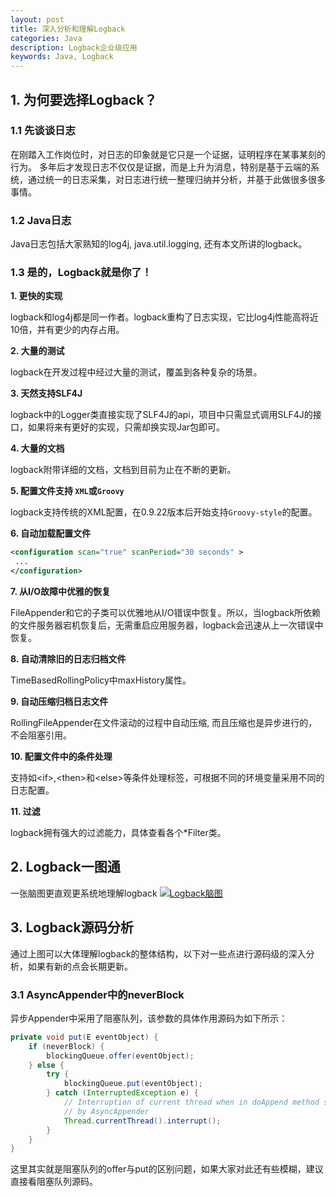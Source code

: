 ```yaml
---
layout: post
title: 深入分析和理解Logback
categories: Java
description: Logback企业级应用
keywords: Java, Logback
---
```


## 1. 为何要选择Logback？

### 1.1 先谈谈日志

   在刚踏入工作岗位时，对日志的印象就是它只是一个证据，证明程序在某事某刻的行为。
   多年后才发现日志不仅仅是证据，而是上升为消息，特别是基于云端的系统，通过统一的日志采集，对日志进行统一整理归纳并分析，并基于此做很多很多事情。

### 1.2 Java日志
   Java日志包括大家熟知的log4j, java.util.logging, 还有本文所讲的logback。

### 1.3 是的，Logback就是你了！

**1. 更快的实现**

   logback和log4j都是同一作者。logback重构了日志实现，它比log4j性能高将近10倍，并有更少的内存占用。

**2. 大量的测试**

   logback在开发过程中经过大量的测试，覆盖到各种复杂的场景。

**3. 天然支持SLF4J**

   logback中的Logger类直接实现了SLF4J的api，项目中只需显式调用SLF4J的接口，如果将来有更好的实现，只需却换实现Jar包即可。

**4. 大量的文档**

   logback附带详细的文档，文档到目前为止在不断的更新。

**5. 配置文件支持 ``XML``或``Groovy``**

   logback支持传统的XML配置，在0.9.22版本后开始支持``Groovy-style``的配置。

**6. 自动加载配置文件**

```xml
<configuration scan="true" scanPeriod="30 seconds" > 
 ...
</configuration> 
```

**7. 从I/O故障中优雅的恢复**

   FileAppender和它的子类可以优雅地从I/O错误中恢复。所以，当logback所依赖的文件服务器宕机恢复后，无需重启应用服务器，logback会迅速从上一次错误中恢复。

**8. 自动清除旧的日志归档文件**

   TimeBasedRollingPolicy中maxHistory属性。
   
**9. 自动压缩归档日志文件**

   RollingFileAppender在文件滚动的过程中自动压缩, 而且压缩也是异步进行的，不会阻塞引用。

**10. 配置文件中的条件处理**

   支持如\<if\>,\<then\>和\<else\>等条件处理标签，可根据不同的环境变量采用不同的日志配置。

**11. 过滤**

   logback拥有强大的过滤能力，具体查看各个\*Filter类。

## 2. Logback一图通
   一张脑图更直观更系统地理解logback
[![Logback脑图](http://images.aoaojava.com/blog/logback.png)](http://images.aoaojava.com/blog/logback.png)

## 3. Logback源码分析
   通过上图可以大体理解logback的整体结构，以下对一些点进行源码级的深入分析，如果有新的点会长期更新。
### 3.1 AsyncAppender中的neverBlock
   异步Appender中采用了阻塞队列，该参数的具体作用源码为如下所示：

```java
private void put(E eventObject) {
    if (neverBlock) {
        blockingQueue.offer(eventObject);
    } else {
        try {
            blockingQueue.put(eventObject);
        } catch (InterruptedException e) {
            // Interruption of current thread when in doAppend method should not be consumed
            // by AsyncAppender
            Thread.currentThread().interrupt();
        }
    }
} 
```  

   这里其实就是阻塞队列的offer与put的区别问题，如果大家对此还有些模糊，建议直接看阻塞队列源码。